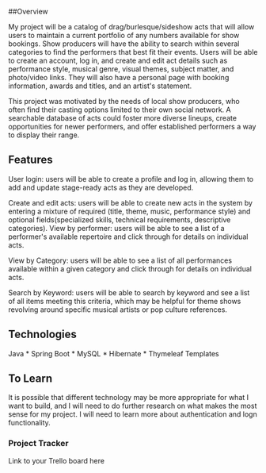 ##Overview

My project will be a catalog of drag/burlesque/sideshow acts that will allow users to maintain a current portfolio of any numbers available for show bookings. Show producers will have the ability to search within several categories to find the performers that best fit their events. 
Users will be able to create an account, log in, and create and edit act details such as performance style, musical genre, visual themes, subject matter, and photo/video links. They will also have a personal page with booking information, awards and titles, and an artist's statement.

This project was motivated by the needs of local show producers, who often find their casting options limited to their own social network. A searchable database of acts could foster more diverse lineups, create opportunities for newer performers, and offer established performers a way to display their range.

## Features

User login: users will be able to create a profile and log in, allowing them to add and update stage-ready acts as they are developed.

Create and edit acts: users will be able to create new acts in the system by entering a mixture of required (title, theme, music, performance style) and optional fields(specialized skills, technical requirements, descriptive categories).
View by performer: users will be able to see a list of a performer's available repertoire and click through for details on individual acts.

View by Category: users will be able to see a list of all performances available within a given category and click through for details on individual acts.

Search by Keyword: users will be able to search by keyword and see a list of all items meeting this criteria, which may be helpful for theme shows revolving around specific musical artists or pop culture references.

## Technologies

Java * Spring Boot * MySQL * Hibernate * Thymeleaf Templates

## To Learn

It is possible that different technology may be more appropriate for what I want to build, and I will need to do further research on what makes the most sense for my project. I will need to learn more about authentication and logn functionality.

### Project Tracker


Link to your Trello board here
